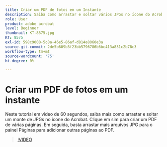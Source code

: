 ```yaml
---
title: Criar um PDF de fotos em um Instante
description: Saiba como arrastar e soltar vários JPGs no ícone do Acrobat para criar um PDF
role: User
product: adobe acrobat
level: Beginner
thumbnail: KT-8575.jpg
KT: 8575
exl-id: 598c9008-5c8a-46e5-86af-d814e8060e3a
source-git-commit: 2de5b609b3f23bb5796786b6bc413a831c2b78c3
workflow-type: tm+mt
source-wordcount: '75'
ht-degree: 0%

---
```


# Criar um PDF de fotos em um instante

Neste tutorial em vídeo de 60 segundos, saiba mais como arrastar e soltar um monte de JPGs no ícone do Acrobat. Clique em sim para criar um PDF de várias páginas. Em seguida, basta arrastar mais arquivos JPG para o painel Páginas para adicionar outras páginas ao PDF.

>[!VIDEO](https://video.tv.adobe.com/v/336365?hidetitle=true)
